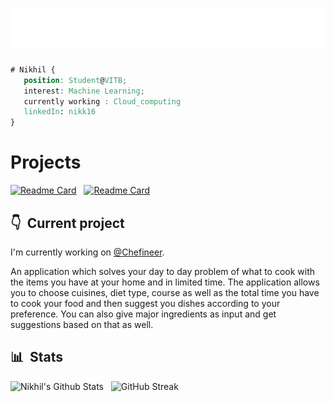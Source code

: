 <h1 align="center">
  <img src="https://github.com/nikk-16/nikk-16/blob/main/name.svg" alt="Nikhil Chaurasiya" />
</h1>

```css
# Nikhil { 
   position: Student@VITB; 
   interest: Machine Learning;
   currently working : Cloud_computing
   linkedIn: nikk16
}
```
<h1> Projects </h1>

[![Readme Card](https://github-readme-stats.vercel.app/api/pin/?username=nikk-16&repo=Image-Captioning&bg_color=0d1116&title_color=ce09ec&text_color=a4aacb&icon_color=007ec6)](https://github.com/nikk-16/Image-Captioning)
&nbsp;
[![Readme Card](https://github-readme-stats.vercel.app/api/pin/?username=nikk-16&repo=Mood-Based-Song-Recommendation&bg_color=0d1116&title_color=ce09ec&text_color=a4aacb&icon_color=007ec6)](https://github.com/nikk-16/Mood-Based-Song-Recommendation)

## 👇 &nbsp;Current project

I'm currently working on <a href="https://github.com/nikk-16/chefineer.git" target="_blank">@Chefineer</a>.

An application which solves your day to day problem of what to cook with the items you have at your home and in limited time. The application allows you to choose cuisines, diet type, course as well as the total time you have to cook your food and then suggest you dishes according to your preference. You can also give major ingredients as input and get suggestions based on that as well.

## 📊 &nbsp;Stats

![Nikhil's Github Stats](https://github-readme-stats.vercel.app/api?username=nikk-16&hide=contribs,prs&show_icons=true&bg_color=0d1116&title_color=ce09ec&text_color=a4aacb&icon_color=007ec6)
&nbsp;
![GitHub Streak](https://github-readme-streak-stats.herokuapp.com/?user=nikk-16&theme=dark&count_private=true&bg_color=0d1116&title_color=ce09ec&text_color=a4aacb&icon_color=007ec6)

<!--
**nikk-16/nikk-16** is a ✨ _special_ ✨ repository because its `README.md` (this file) appears on your GitHub profile.

Here are some ideas to get you started:

- 🔭 I’m currently working on java...
- 🌱 I’m currently learning python...
- 👯 I’m looking to collaborate on machine learning projects...
- 🤔 I’m looking for help with my fellow teammates...
- 💬 Ask me about ...
- 📫 How to reach me: nikhilchaurasiya16401@gmail.com...
- 😄 Pronouns: ...
- ⚡ Fun fact: ...
-->
